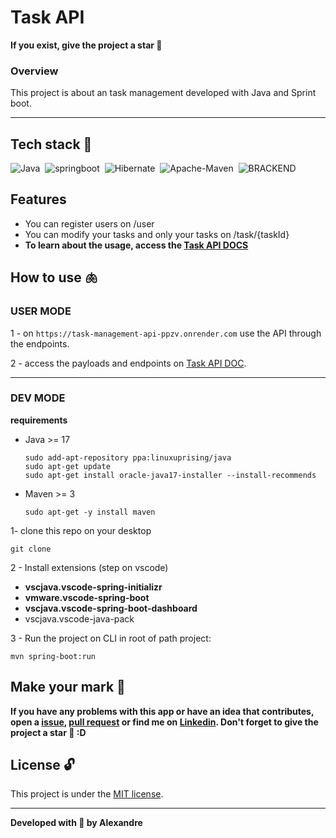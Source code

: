 # Task API

**If you exist, give the project a star 🌟**

### Overview
This project is about an task management developed with Java and Sprint boot.

---

## Tech stack 🧠

![Java](https://img.shields.io/badge/-Java_17-05122A?style=flat&logo=Java)&nbsp;
![springboot](https://img.shields.io/badge/-Spring_boot_3.0-05122A?style=flat&logo=springboot)&nbsp;
![Hibernate](https://img.shields.io/badge/-Hibernate-05122A?style=flat&logo=Hibernate)&nbsp;
![Apache-Maven](https://img.shields.io/badge/-Apache_Maven-05122A?style=flat&logo=Apache-Maven)&nbsp;
![BRACKEND](https://img.shields.io/badge/-THIS_IS_A_BACKEND_PROJECT-05122A?style=flat)&nbsp;

## Features 
- You can register users on /user
- You can modify your tasks and only your tasks on /task/{taskId}
- 
  **To learn about the usage, access the [Task API DOCS](https://upalx.notion.site/Task-Management-API-1ff3c2ac9c454a0480eaf3e05cfc8970?pvs=4)**

## How to use 🫁

### USER MODE
1 - on ```https://task-management-api-ppzv.onrender.com``` use the API through the endpoints. 

2 - access the payloads and endpoints on [Task API DOC](https://upalx.notion.site/Task-Management-API-1ff3c2ac9c454a0480eaf3e05cfc8970?pvs=4).

---

### DEV MODE
**requirements**
- Java >= 17 
  ```
  sudo add-apt-repository ppa:linuxuprising/java
  sudo apt-get update
  sudo apt-get install oracle-java17-installer --install-recommends
  ```
  
- Maven >= 3 
  ```
  sudo apt-get -y install maven
  ```

1- clone this repo on your desktop 
```
git clone 
```
2 - Install extensions (step on vscode)
- **vscjava.vscode-spring-initializr**
- **vmware.vscode-spring-boot**
- **vscjava.vscode-spring-boot-dashboard**
- vscjava.vscode-java-pack

3 - Run the project on CLI in root of path project: 

```
mvn spring-boot:run
```

## Make your mark :triangular_flag_on_post:      

**If you have any problems with this app or have an idea that contributes, open a [issue](https://github.com/upALX/to-do-list/issues), [pull request](https://github.com/upALX/to-do-list/pulls) or find me on [Linkedin](https://www.linkedin.com/in/upalx/). Don't forget to give the project a star 🌟 :D**


## License :unlock:

This project is under the [MIT license](https://github.com/upALX/to-do-list/blob/main/LICENSE).

---

**Developed with 💜 by Alexandre**
